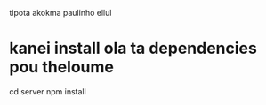 tipota akokma
paulinho ellul

# kanei install ola ta dependencies pou theloume
cd server
npm install 
